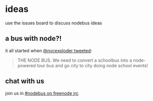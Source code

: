 ideas
=====

use the issues board to discuss nodebus ideas

## a bus with node?!
it all started when [@nvcexploder tweeted](https://twitter.com/nvcexploder/status/522769018080722944):

> THE NODE BUS. We need to convert a schoolbus into a node-powered tour bus and go city to city doing node school events!



## chat with us

join us in [#nodebus on freenode irc](https://webchat.freenode.net/?channels=nodebus)
